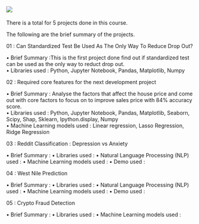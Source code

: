 # ![](https://ga-dash.s3.amazonaws.com/production/assets/logo-9f88ae6c9c3871690e33280fcf557f33.png) 

There is a total for 5 projects done in this course.

The following are the brief summary of the projects.


01 : Can Standardized Test Be Used As The Only Way To Reduce Drop Out?

• Brief Summary :This is the first project done find out if standardized test can be used as the only way to reduct drop out.
<br>
• Libraries used : Python, Jupyter Notebook, Pandas, Matplotlib, Numpy

02 : Required core features for the next development project

• Brief Summary : Analyse the factors that affect the house price and come out with core factors to focus on to improve sales price with 84% accuracy score.<br>
• Libraries used : Python, Jupyter Notebook, Pandas, Matplotlib, Seaborn, Scipy, Shap, Sklearn, Ipython.display, Numpy<br>
• Machine Learning models used : Linear regression, Lasso Regression, Ridge Regression

03 : Reddit Classification : Depression vs Anxiety

• Brief Summary :
• Libraries used :
• Natural Language Processing (NLP) used :
• Machine Learning models used :
• Demo used : 

04 : West Nile Prediction

• Brief Summary :
• Libraries used :
• Natural Language Processing (NLP) used :
• Machine Learning models used :
• Demo used : 

05 : Crypto Fraud Detection

• Brief Summary :
• Libraries used :
• Machine Learning models used :

